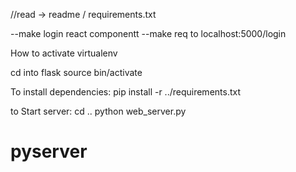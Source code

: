 //read -> readme / requirements.txt

--make login react componentt
--make req to localhost:5000/login


How to activate virtualenv 

cd into flask
source bin/activate

To install dependencies: 
pip install -r ../requirements.txt

to Start server:
cd .. 
python web_server.py
# pyserver
